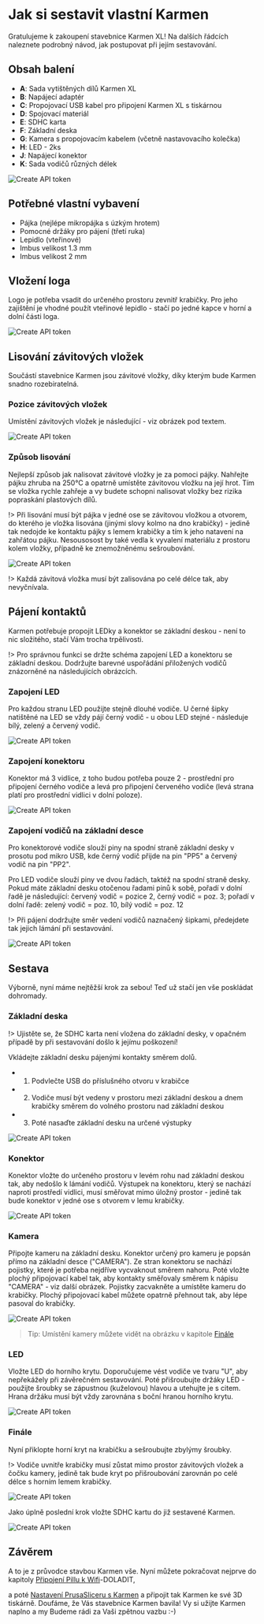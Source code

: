 # Jak si sestavit vlastní Karmen

Gratulujeme k zakoupení stavebnice Karmen XL! Na dalších řádcích naleznete podrobný návod, jak postupovat při jejím sestavování.

## Obsah balení

- **A**: Sada vytištěných dílů Karmen XL
- **B**: Napájecí adaptér
- **C**: Propojovací USB kabel pro připojení Karmen XL s tiskárnou
- **D**: Spojovací materiál
- **E**: SDHC karta
- **F**: Základní deska
- **G**: Kamera s propojovacím kabelem (včetně nastavovacího kolečka)
- **H**: LED - 2ks
- **J**: Napájecí konektor
- **K**: Sada vodičů různých délek

<borderedImage>![Create API token](\_media\karmen-xl-package.jpg":size=800x600")</borderedImage>

## Potřebné vlastní vybavení

- Pájka (nejlépe mikropájka s úzkým hrotem)
- Pomocné držáky pro pájení (třetí ruka)
- Lepidlo (vteřinové)
- Imbus velikost 1.3 mm
- Imbus velikost 2 mm

## Vložení loga

Logo je potřeba vsadit do určeného prostoru zevnitř krabičky. Pro jeho zajištění je vhodné použít vteřinové lepidlo - stačí po jedné kapce v horní a dolní části loga.

<borderedImage>![Create API token](_media\logo.png":size=500x430")</borderedImage>

## Lisování závitových vložek

Součástí stavebnice Karmen jsou závitové vložky, díky kterým bude Karmen snadno rozebiratelná.

### Pozice závitových vložek

 Umístění závitových vložek je následující - viz obrázek pod textem.

<borderedImage>![Create API token](_media\lisovani-pozice.jpg":size=500x430")</borderedImage>

### Způsob lisování

Nejlepší způsob jak nalisovat závitové vložky je za pomoci pájky. Nahřejte pájku zhruba na 250°C a opatrně umístěte závitovou vložku na její hrot. Tím se vložka rychle zahřeje a vy budete schopni nalisovat vložky bez rizika popraskání plastových dílů.

!> Při lisování musí být pájka v jedné ose se závitovou vložkou a otvorem, do kterého je vložka lisována (jinými slovy kolmo na dno krabičky) - jedině tak nedojde ke kontaktu pájky s lemem krabičky a tím k jeho natavení na zahřátou pájku. Nesousosost by také vedla k vyvalení materiálu z prostoru kolem vložky, případně ke znemožněnému sešroubování.

<borderedImage>![Create API token](_media\lisovani-vlozky.jpg":size=500x430")</borderedImage>

!> Každá závitová vložka musí být zalisována po celé délce tak, aby nevyčnívala.

## Pájení kontaktů

Karmen potřebuje propojit LEDky a konektor se základní deskou - není to nic složitého, stačí Vám trocha trpělivosti.

!> Pro správnou funkci se držte schéma zapojení LED a konektoru se základní deskou. Dodržujte barevné uspořádání přiložených vodičů znázorněné na následujících obrázcích.

### Zapojení LED

Pro každou stranu LED použijte stejně dlouhé vodiče. U černé šipky natištěné na LED se vždy pájí černý vodič - u obou LED stejné - následuje bílý, zelený a červený vodič.

<borderedImage>![Create API token](_media\propojeni-led.jpg":size=500x430")</borderedImage>

### Zapojení konektoru

Konektor má 3 vidlice, z toho budou potřeba pouze 2 - prostřední pro připojení černého vodiče a levá pro připojení červeného vodiče (levá strana platí pro prostřední vidlici v dolní poloze).

<borderedImage>![Create API token](_media\zapojeni-konektoru.png":size=500x430")</borderedImage>

### Zapojení vodičů na základní desce

Pro konektorové vodiče slouží piny na spodní straně základní desky v prosotu pod mikro USB, kde černý vodič přijde na pin "PP5" a červený vodič na pin "PP2".

Pro LED vodiče slouží piny ve dvou řadách, taktéž na spodní straně desky. Pokud máte základní desku otočenou řadami pinů k sobě, pořadí v dolní řadě je následující:
červený vodič = pozice 2, černý vodič = poz. 3; pořadí v dolní řadě: zelený vodič = poz. 10, bílý vodič = poz. 12

!> Při pájení dodržujte směr vedení vodičů naznačený šipkami, předejdete tak jejich lámání při sestavování.

<borderedImage>![Create API token](_media\zapojeni-desky.jpg":size=500x430")</borderedImage>

## Sestava

Výborně, nyní máme nejtěžší krok za sebou! Teď už stačí jen vše poskládat dohromady.

### Základní deska

!> Ujistěte se, že SDHC karta není vložena do základní desky, v opačném případě by při sestavování došlo k jejímu poškození!

Vkládejte základní desku pájenými kontakty směrem dolů.

- 1) Podvlečte USB do příslušného otvoru v krabičce
- 2) Vodiče musí být vedeny v prostoru mezi základní deskou a dnem krabičky směrem do volného prostoru nad základní deskou
- 3) Poté nasaďte základní desku na určené výstupky



<borderedImage>![Create API token](_media\vlozeni-desky.png":size=500x430")</borderedImage>

### Konektor

Konektor vložte do určeného prostoru v levém rohu nad základní deskou tak, aby nedošlo k lámání vodičů. Výstupek na konektoru, který se nachází naproti prostředí vidlici, musí směřovat mimo úložný prostor - jedině tak bude konektor v jedné ose s otvorem v lemu krabičky.

<borderedImage>![Create API token](_media\vlozeni-konektoru.png":size=500x430")</borderedImage>

### Kamera

Připojte kameru na základní desku. Konektor určený pro kameru je popsán přímo na základní desce ("CAMERA"). Ze stran konektoru se nachází pojistky, které je potřeba nejdříve vycvaknout směrem nahoru. Poté vložte plochý připojovací kabel tak, aby kontakty směřovaly směrem k nápisu "CAMERA" - viz další obrázek. Pojistky zacvakněte a umístěte kameru do krabičky. Plochý připojovací kabel můžete opatrně přehnout tak, aby lépe pasoval do krabičky.

<borderedImage>![Create API token](_media\vlozeni-kamery.png":size=500x430")</borderedImage>

> Tip: Umístění kamery můžete vidět na obrázku v kapitole  [Finále](http://localhost:3000/#/prusaslicer-gcode-upload?id=fin%c3%a1le)

### LED

Vložte LED do horního krytu. Doporučujeme vést vodiče ve tvaru "U", aby nepřekážely při závěrečném sestavování. Poté přišroubujte držáky LED - použijte šroubky se zápustnou (kuželovou) hlavou a utehujte je s citem. Hrana držáku musí být vždy zarovnána s boční hranou horního krytu.

<borderedImage>![Create API token](_media\vlozeni-led.png":size=500x430")</borderedImage>

### Finále

Nyní přiklopte horní kryt na krabičku a sešroubujte zbylýmy šroubky.

!> Vodiče uvnitře krabičky musí zůstat mimo prostor závitových vložek a čočku kamery, jedině tak bude kryt po přišroubování zarovnán po celé délce s horním lemem krabičky.

<borderedImage>![Create API token](_media\pred-slozenim.jpg":size=500x430")</borderedImage>

Jako úplně poslední krok vložte SDHC kartu do již sestavené Karmen.

<borderedImage>![Create API token](_media\vlozeni-sd.jpg":size=500x430")</borderedImage>

## Závěrem

A to je z průvodce stavbou Karmen vše. Nyní můžete pokračovat nejprve do kapitoly [Připojení Pillu k Wifi](/cs/karmen-pill-zaciname?id=připojení-pillu-k-wifi)-DOLADIT,

a poté [Nastavení PrusaSliceru s Karmen](/cs/prusaslicer-gcode-upload?id=nastavení-prusasliceru-s-karmen) a připojit tak Karmen ke své 3D tiskárně.
Doufáme, že Vás stavebnice Karmen bavila! Vy si užijte Karmen naplno a my Budeme rádi za Vaši zpětnou vazbu :-)
